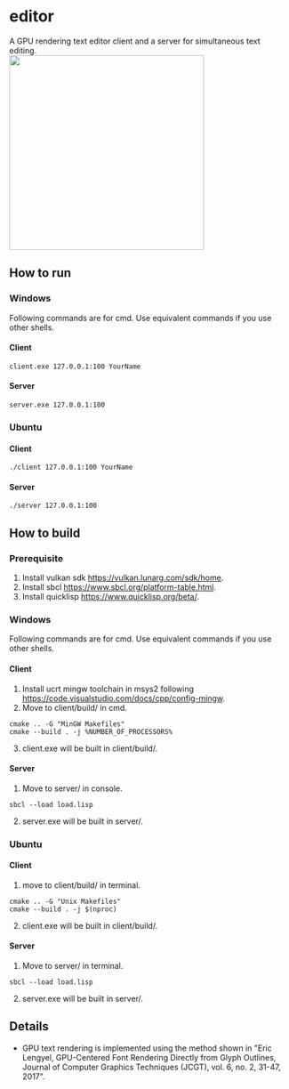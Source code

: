 # editor
A GPU rendering text editor client and a server for simultaneous text editing.\
<img src="https://github.com/chae1/editor/assets/29856486/381a0c16-9729-460f-9a82-04df2de4760d" width="350">

## How to run
### Windows
Following commands are for cmd. Use equivalent commands if you use other shells.
#### Client
```
client.exe 127.0.0.1:100 YourName
```
#### Server
```
server.exe 127.0.0.1:100
```
### Ubuntu
#### Client
```
./client 127.0.0.1:100 YourName
```
#### Server
```
./server 127.0.0.1:100
```

## How to build
### Prerequisite
1. Install vulkan sdk https://vulkan.lunarg.com/sdk/home.
2. Install sbcl https://www.sbcl.org/platform-table.html.
3. Install quicklisp https://www.quicklisp.org/beta/.

### Windows
Following commands are for cmd. Use equivalent commands if you use other shells.
#### Client
1. Install ucrt mingw toolchain in msys2 following https://code.visualstudio.com/docs/cpp/config-mingw.
2. Move to client/build/ in cmd.
```console
cmake .. -G "MinGW Makefiles"
cmake --build . -j %NUMBER_OF_PROCESSORS%
```
3. client.exe will be built in client/build/.
#### Server
1. Move to server/ in console.
```console
sbcl --load load.lisp
```
2. server.exe will be built in server/.
### Ubuntu
#### Client
1. move to client/build/ in terminal.
```console
cmake .. -G "Unix Makefiles"
cmake --build . -j $(nproc)
```
2. client.exe will be built in client/build/.
#### Server
1. Move to server/ in terminal.
```console
sbcl --load load.lisp
```
2. server.exe will be built in server/.

## Details
* GPU text rendering is implemented using the method shown in "Eric Lengyel, GPU-Centered Font Rendering Directly from Glyph Outlines, Journal of Computer Graphics Techniques (JCGT), vol. 6, no. 2, 31-47, 2017".
  
